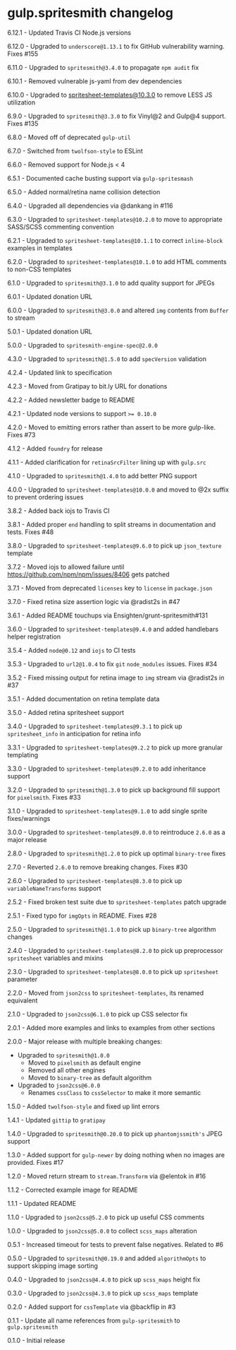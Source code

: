 # gulp.spritesmith changelog
6.12.1 - Updated Travis CI Node.js versions

6.12.0 - Upgraded to `underscore@1.13.1` to fix GitHub vulnerability warning. Fixes #155

6.11.0 - Upgraded to `spritesmith@3.4.0` to propagate `npm audit` fix

6.10.1 - Removed vulnerable js-yaml from dev dependencies

6.10.0 - Upgraded to spritesheet-templates@10.3.0 to remove LESS JS utilization

6.9.0 - Upgraded to `spritesmith@3.3.0` to fix Vinyl@2 and Gulp@4 support. Fixes #135

6.8.0 - Moved off of deprecated `gulp-util`

6.7.0 - Switched from `twolfson-style` to ESLint

6.6.0 - Removed support for Node.js < 4

6.5.1 - Documented cache busting support via `gulp-spritesmash`

6.5.0 - Added normal/retina name collision detection

6.4.0 - Upgraded all dependencies via @dankang in #116

6.3.0 - Upgraded to `spritesheet-templates@10.2.0` to move to appropriate SASS/SCSS commenting convention

6.2.1 - Upgraded to `spritesheet-templates@10.1.1` to correct `inline-block` examples in templates

6.2.0 - Upgraded to `spritesheet-templates@10.1.0` to add HTML comments to non-CSS templates

6.1.0 - Upgraded to `spritesmith@3.1.0` to add quality support for JPEGs

6.0.1 - Updated donation URL

6.0.0 - Upgraded to `spritesmith@3.0.0` and altered `img` contents from `Buffer` to stream

5.0.1 - Updated donation URL

5.0.0 - Upgraded to `spritesmith-engine-spec@2.0.0`

4.3.0 - Upgraded to `spritesmith@1.5.0` to add `specVersion` validation

4.2.4 - Updated link to specification

4.2.3 - Moved from Gratipay to bit.ly URL for donations

4.2.2 - Added newsletter badge to README

4.2.1 - Updated node versions to support `>= 0.10.0`

4.2.0 - Moved to emitting errors rather than assert to be more gulp-like. Fixes #73

4.1.2 - Added `foundry` for release

4.1.1 - Added clarification for `retinaSrcFilter` lining up with `gulp.src`

4.1.0 - Upgraded to `spritesmith@1.4.0` to add better PNG support

4.0.0 - Upgraded to `spritesheet-templates@10.0.0` and moved to @2x suffix to prevent ordering issues

3.8.2 - Added back iojs to Travis CI

3.8.1 - Added proper `end` handling to split streams in documentation and tests. Fixes #48

3.8.0 - Upgraded to `spritesheet-templates@9.6.0` to pick up `json_texture` template

3.7.2 - Moved iojs to allowed failure until https://github.com/npm/npm/issues/8406 gets patched

3.7.1 - Moved from deprecated `licenses` key to `license` in `package.json`

3.7.0 - Fixed retina size assertion logic via @radist2s in #47

3.6.1 - Added README touchups via Ensighten/grunt-spritesmith#131

3.6.0 - Upgraded to `spritesheet-templates@9.4.0` and added handlebars helper registration

3.5.4 - Added `node@0.12` and `iojs` to CI tests

3.5.3 - Upgraded to `url2@1.0.4` to fix `git` `node_modules` issues. Fixes #34

3.5.2 - Fixed missing output for retina image to `img` stream via @radist2s in #37

3.5.1 - Added documentation on retina template data

3.5.0 - Added retina spritesheet support

3.4.0 - Upgraded to `spritesheet-templates@9.3.1` to pick up `spritesheet_info` in anticipation for retina info

3.3.1 - Upgraded to `spritesheet-templates@9.2.2` to pick up more granular templating

3.3.0 - Upgraded to `spritesheet-templates@9.2.0` to add inheritance support

3.2.0 - Upgraded to `spritesmith@1.3.0` to pick up background fill support for `pixelsmith`. Fixes #33

3.1.0 - Upgraded to `spritesheet-templates@9.1.0` to add single sprite fixes/warnings

3.0.0 - Upgraded to `spritesheet-templates@9.0.0` to reintroduce `2.6.0` as a major release

2.8.0 - Upgraded to `spritesmith@1.2.0` to pick up optimal `binary-tree` fixes

2.7.0 - Reverted `2.6.0` to remove breaking changes. Fixes #30

2.6.0 - Upgraded to `spritesheet-templates@8.3.0` to pick up `variableNameTransforms` support

2.5.2 - Fixed broken test suite due to `spritesheet-templates` patch upgrade

2.5.1 - Fixed typo for `imgOpts` in README. Fixes #28

2.5.0 - Upgraded to `spritesmith@1.1.0` to pick up `binary-tree` algorithm changes

2.4.0 - Upgraded to `spritesheet-templates@8.2.0` to pick up preprocessor `spritesheet` variables and mixins

2.3.0 - Upgraded to `spritesheet-templates@8.0.0` to pick up `spritesheet` parameter

2.2.0 - Moved from `json2css` to `spritesheet-templates`, its renamed equivalent

2.1.0 - Upgraded to `json2css@6.1.0` to pick up CSS selector fix

2.0.1 - Added more examples and links to examples from other sections

2.0.0 - Major release with multiple breaking changes:

- Upgraded to `spritesmith@1.0.0`
    - Moved to `pixelsmith` as default engine
    - Removed all other engines
    - Moved to `binary-tree` as default algorithm
- Upgraded to `json2css@6.0.0`
    - Renames `cssClass` to `cssSelector` to make it more semantic

1.5.0 - Added `twolfson-style` and fixed up lint errors

1.4.1 - Updated `gittip` to `gratipay`

1.4.0 - Upgraded to `spritesmith@0.20.0` to pick up `phantomjssmith's` JPEG support

1.3.0 - Added support for `gulp-newer` by doing nothing when no images are provided. Fixes #17

1.2.0 - Moved return stream to `stream.Transform` via @elentok in #16

1.1.2 - Corrected example image for README

1.1.1 - Updated README

1.1.0 - Upgraded to `json2css@5.2.0` to pick up useful CSS comments

1.0.0 - Upgraded to `json2css@5.0.0` to collect `scss_maps` alteration

0.5.1 - Increased timeout for tests to prevent false negatives. Related to #6

0.5.0 - Upgraded to `spritesmith@0.19.0` and added `algorithmOpts` to support skipping image sorting

0.4.0 - Upgraded to `json2css@4.4.0` to pick up `scss_maps` height fix

0.3.0 - Upgraded to `json2css@4.3.0` to pick up `scss_maps` template

0.2.0 - Added support for `cssTemplate` via @backflip in #3

0.1.1 - Update all name references from `gulp-spritesmith` to `gulp.spritesmith`

0.1.0 - Initial release
